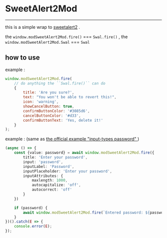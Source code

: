 # SweetAlert2Mod

---

this is a simple wrap to [sweetalert2](https://sweetalert2.github.io) .

the `window.modSweetAlert2Mod.fire()` === `Swal.fire()` , the `window.modSweetAlert2Mod.Swal` === `Swal`

## how to use

example :

```js
window.modSweetAlert2Mod.fire(
    // do anything the ``Swal.fire()`` can do
    {
        title: 'Are you sure?',
        text: "You won't be able to revert this!",
        icon: 'warning',
        showCancelButton: true,
        confirmButtonColor: '#3085d6',
        cancelButtonColor: '#d33',
        confirmButtonText: 'Yes, delete it!'
    }
);
```



example : (same as [the official example "input-types password" ](https://sweetalert2.github.io/#input-types))

```ts
(async () => {
    const {value: password} = await window.modSweetAlert2Mod.fire({
        title: 'Enter your password',
        input: 'password',
        inputLabel: 'Password',
        inputPlaceholder: 'Enter your password',
        inputAttributes: {
            maxlength: 1000,
            autocapitalize: 'off',
            autocorrect: 'off'
        }
    })

    if (password) {
        await window.modSweetAlert2Mod.fire(`Entered password: ${password}`)
    }
})().catch(E => {
    console.error(E);
});
```
